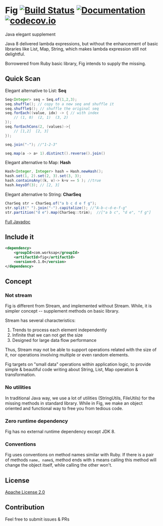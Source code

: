 # Fig [![Build Status](https://travis-ci.org/wapatesh/fig.svg?branch=master)](https://travis-ci.org/wapatesh/fig) [![Documentation](https://readthedocs.org/projects/svg-pottery/badge/?version=latest)](http://www.javadoc.io/doc/com.worksap/fig) [![codecov.io](http://codecov.io/github/wapatesh/fig/coverage.svg?branch=master)](http://codecov.io/github/wapatesh/fig?branch=master)

Java elegant supplement

Java 8 delivered lambda expressions, but without the enhancement of basic libraries like List, Map, String, which makes
lambda expression still not delightful.

Borrowered from Ruby basic library, Fig intends to supply the missing.

## Quick Scan

Elegant alternative to List: **Seq**
```java
Seq<Integer> seq = Seq.of(1,2,3);
seq.shuffle(); // copy to a new seq and shuffle it
seq.shuffle$(); // shuffle the original seq
seq.forEach((value, idx) -> { // with index
    // (1, 0)  (2, 1)  (3, 2)
});
seq.forEachCons(2, (values)->{
    // [1,2]  [2, 3]
});

seq.join("-"); //"1-2-3"

seq.map(a -> a+ 1).distinct().reverse().join()
```

Elegant alternative to Map: **Hash**
```java
Hash<Integer, Integer> hash = Hash.newHash();
hash.set(1, 2).set(2, 3).set(3, 3);
hash.containsAny((k, v)-> k+v == 5 ); //true
hash.keysOf(3); // [2, 3]
```

Elegant alternative to String: **CharSeq**
```java
CharSeq str = CharSeq.of("a b c d e f g");
str.split(" ").join("-").capitalize(); //"A-b-c-d-e-f-g"
str.partition("d e").map(CharSeq::trim);  //["a b c", "d e", "f g"]
```

[Full Javadoc](http://www.javadoc.io/doc/com.worksap/fig)

## Include it

```xml
<dependency>
    <groupId>com.worksap</groupId>
    <artifactId>fig</artifactId>
    <version>0.1.0</version>
</dependency>
```


## Concept

### Not stream

Fig is different from Stream, and implemented without Stream. While, it is simpler concept -- supplement methods on basic library.

Stream has several characteristics:

1. Trends to process each element independently
2. Infinite that we can not get the size
3. Designed for large data flow performance

Thus, Stream may not be able to support operations related with the size of it, nor operations involving multiple or even random elements.

Fig targets on "small data" operations within application logic, to provide simple & beautiful code writing about String, List, Map operation & transformation.

### No utilities

In traditional Java way, we use a lot of utilities (StringUtils, FileUtils) for the missing methods in standard library. While in Fig, we make an object oriented and functional way to free you from tedious code.

### Zero runtime dependency

Fig has no external runtime dependency except JDK 8.

### Conventions

Fig uses conventions on method names similar with Ruby. If there is a pair of methods `name, name$`, method ends with `$` means calling this method will change the object itself, while calling the other won't.


## License

[Apache License 2.0](LICENSE)

## Contribution

Feel free to submit issues & PRs
